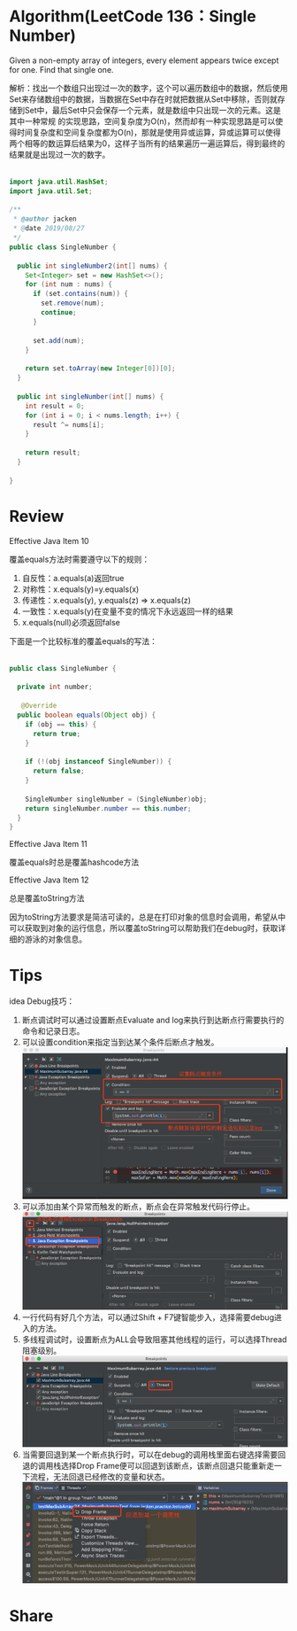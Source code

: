 # Algorithm(LeetCode 136：Single Number)

Given a non-empty array of integers, every element appears twice except for one. Find that single one.

解析：找出一个数组只出现过一次的数字，这个可以遍历数组中的数据，然后使用Set来存储数组中的数据，当数据在Set中存在时就把数据从Set中移除，否则就存储到Set中，最后Set中只会保存一个元素，就是数组中只出现一次的元素。这是其中一种常规
的实现思路，空间复杂度为O(n)，然而却有一种实现思路是可以使得时间复杂度和空间复杂度都为O(n)，那就是使用异或运算，异或运算可以使得两个相等的数运算后结果为0，这样子当所有的结果遍历一遍运算后，得到最终的结果就是出现过一次的数字。

  ```java
  
  import java.util.HashSet;
  import java.util.Set;
  
  /**
   * @author jacken
   * @date 2019/08/27
   */
  public class SingleNumber {
  
    public int singleNumber2(int[] nums) {
      Set<Integer> set = new HashSet<>();
      for (int num : nums) {
        if (set.contains(num)) {
          set.remove(num);
          continue;
        }
  
        set.add(num);
      }
  
      return set.toArray(new Integer[0])[0];
    }
  
    public int singleNumber(int[] nums) {
      int result = 0;
      for (int i = 0; i < nums.length; i++) {
        result ^= nums[i];
      }
  
      return result;
    }
  
  }


  ```

# Review  

  Effective Java Item 10
  
  覆盖equals方法时需要遵守以下的规则：
  1. 自反性：a.equals(a)返回true
  2. 对称性：x.equals(y)=y.equals(x)
  3. 传递性：x.equals(y), y.equals(z) => x.equals(z)
  4. 一致性：x.equals(y)在变量不变的情况下永远返回一样的结果
  5. x.equals(null)必须返回false
  
  下面是一个比较标准的覆盖equals的写法：
  ```java
  
  public class SingleNumber {
  
    private int number;
  
     @Override
    public boolean equals(Object obj) {
      if (obj == this) {
        return true;
      }
  
      if (!(obj instanceof SingleNumber)) {
        return false;
      }
  
      SingleNumber singleNumber = (SingleNumber)obj;
      return singleNumber.number == this.number;
    }
  }
  
  ```
  
  Effective Java Item 11
  
  覆盖equals时总是覆盖hashcode方法
  
  Effective Java Item 12
  
  总是覆盖toString方法
  
  因为toString方法要求是简洁可读的，总是在打印对象的信息时会调用，希望从中可以获取到对象的运行信息，所以覆盖toString可以帮助我们在debug时，获取详细的游泳的对象信息。
 

# Tips
  
  idea Debug技巧：
  1. 断点调试时可以通过设置断点Evaluate and log来执行到达断点行需要执行的命令和记录日志。
  2. 可以设置condition来指定当到达某个条件后断点才触发。
  ![截图](./20190826-230012.png)
  3. 可以添加由某个异常而触发的断点，断点会在异常触发代码行停止。
  ![截图](./20190826-231036.png)
  4. 一行代码有好几个方法，可以通过Shift + F7键智能步入，选择需要debug进入的方法。
  5. 多线程调试时，设置断点为ALL会导致阻塞其他线程的运行，可以选择Thread阻塞级别。
  ![截图](./20190826-231801.png)
  6. 当需要回退到某一个断点执行时，可以在debug的调用栈里面右键选择需要回退的调用栈选择Drop Frame便可以回退到该断点，该断点回退只能重新走一下流程，无法回退已经修改的变量和状态。
  ![截图](./20190826-232144.png)
  
# Share
  
  
  
  
